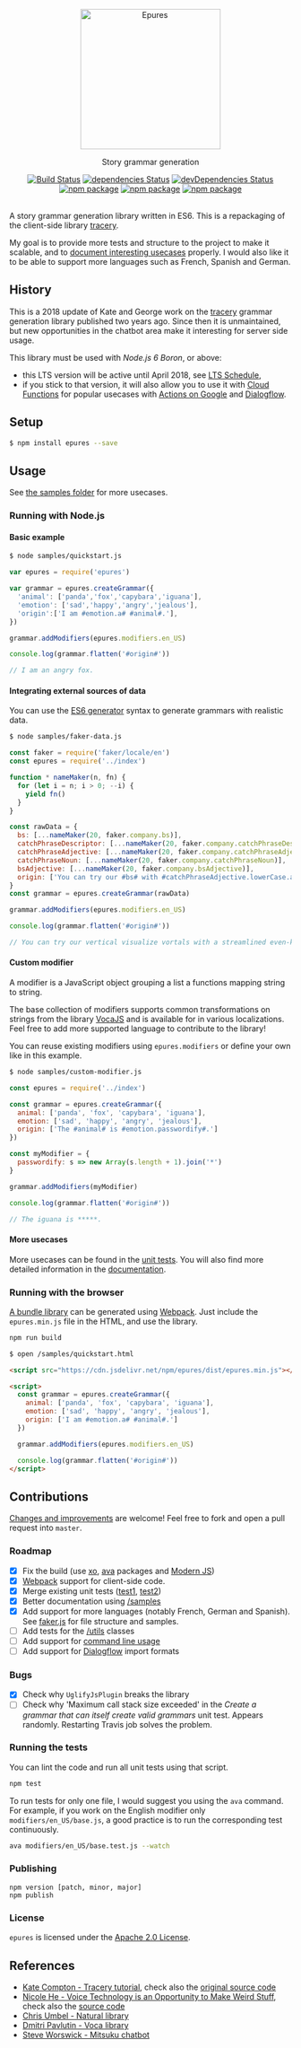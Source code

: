 <p align="center">
	<img width="250" src="https://www.staedtler.fr/fr/mandala-creator/assets/elements/jess_meleragni_7.svg" alt="Epures">
</p>
<p align="center">
  Story grammar generation
</p>

<p align="center">
  <a href="http://travis-ci.org/mycaule/epures"><img src="https://api.travis-ci.org/mycaule/epures.svg?branch=master" alt="Build Status"></a>
  <a href="https://david-dm.org/mycaule/epures"><img src="https://david-dm.org/mycaule/epures/status.svg" alt="dependencies Status"></a>
  <a href="https://david-dm.org/mycaule/epures?type=dev"><img src="https://david-dm.org/mycaule/epures/dev-status.svg" alt="devDependencies Status"></a>
	<br>
	<a href="https://www.npmjs.com/package/epures"><img src="https://img.shields.io/npm/v/epures.svg" alt="npm package"></a>
	<a href="https://www.npmjs.com/package/epures"><img src="https://img.shields.io/npm/dw/epures.svg" alt="npm package"></a>
	<a href="https://www.npmjs.com/package/epures"><img src="https://img.shields.io/npm/l/epures.svg" alt="npm package"></a>
  <br>
  <br>
</p>

A story grammar generation library written in ES6. This is a repackaging of the client-side library [tracery](https://github.com/galaxykate/tracery).

My goal is to provide more tests and structure to the project to make it scalable, and to [document interesting usecases](https://github.com/mycaule/epures/wiki) properly.
I would also like it to be able to support more languages such as French, Spanish and German.

## History

This is a 2018 update of Kate and George work on the [tracery](https://github.com/v21/tracery) grammar generation library published two years ago. Since then it is unmaintained, but new opportunities in the chatbot area make it interesting for server side usage.

This library must be used with *Node.js 6 Boron*, or above:
* this LTS version will be active until April 2018, see [LTS Schedule](https://github.com/nodejs/Release#release-schedule),
* if you stick to that version, it will also allow you to use it with [Cloud Functions](https://cloud.google.com/functions/docs/writing) for popular usecases with [Actions on Google](https://developers.google.com/actions/) and [Dialogflow](https://dialogflow.com).

## Setup

```bash
$ npm install epures --save
```

##  Usage

See [the samples folder](/samples) for more usecases.

### Running with Node.js

#### Basic example
```bash
$ node samples/quickstart.js
```
```javascript
var epures = require('epures')

var grammar = epures.createGrammar({
  'animal': ['panda','fox','capybara','iguana'],
  'emotion': ['sad','happy','angry','jealous'],
  'origin':['I am #emotion.a# #animal#.'],
})

grammar.addModifiers(epures.modifiers.en_US)

console.log(grammar.flatten('#origin#'))

// I am an angry fox.
```

#### Integrating external sources of data

You can use the [ES6 generator](https://github.com/mbeaudru/modern-js-cheatsheet#generators) syntax to generate grammars with realistic data.

```bash
$ node samples/faker-data.js
```
```javascript
const faker = require('faker/locale/en')
const epures = require('../index')

function * nameMaker(n, fn) {
  for (let i = n; i > 0; --i) {
    yield fn()
  }
}

const rawData = {
  bs: [...nameMaker(20, faker.company.bs)],
  catchPhraseDescriptor: [...nameMaker(20, faker.company.catchPhraseDescriptor)],
  catchPhraseAdjective: [...nameMaker(20, faker.company.catchPhraseAdjective)],
  catchPhraseNoun: [...nameMaker(20, faker.company.catchPhraseNoun)],
  bsAdjective: [...nameMaker(20, faker.company.bsAdjective)],
  origin: ['You can try our #bs# with #catchPhraseAdjective.lowerCase.a# #catchPhraseDescriptor# #catchPhraseNoun#.']
}
const grammar = epures.createGrammar(rawData)

grammar.addModifiers(epures.modifiers.en_US)

console.log(grammar.flatten('#origin#'))

// You can try our vertical visualize vortals with a streamlined even-keeled emulation.
```

#### Custom modifier

A modifier is a JavaScript object grouping a list a functions mapping string to string.

The base collection of modifiers supports common transformations on strings from the library [VocaJS](https://vocajs.com) and is available for in various localizations. Feel free to add more supported language to contribute to the library!

You can reuse existing modifiers using `epures.modifiers` or define your own like in this example.

```bash
$ node samples/custom-modifier.js
```
```javascript
const epures = require('../index')

const grammar = epures.createGrammar({
  animal: ['panda', 'fox', 'capybara', 'iguana'],
  emotion: ['sad', 'happy', 'angry', 'jealous'],
  origin: ['The #animal# is #emotion.passwordify#.']
})

const myModifier = {
  passwordify: s => new Array(s.length + 1).join('*')
}

grammar.addModifiers(myModifier)

console.log(grammar.flatten('#origin#'))

// The iguana is *****.
```

#### More usecases

More usecases can be found in the [unit tests](index.test.js). You will also find more detailed information in the [documentation](https://github.com/mycaule/epures/wiki).

### Running with the browser

[A bundle library](/dist/epures.webpack.js) can be generated using [Webpack](https://webpack.js.org). Just include the `epures.min.js` file in the HTML, and use the library.

```bash
npm run build
```
```bash
$ open /samples/quickstart.html
```

```html
<script src="https://cdn.jsdelivr.net/npm/epures/dist/epures.min.js"></script>

<script>
  const grammar = epures.createGrammar({
    animal: ['panda', 'fox', 'capybara', 'iguana'],
    emotion: ['sad', 'happy', 'angry', 'jealous'],
    origin: ['I am #emotion.a# #animal#.']
  })

  grammar.addModifiers(epures.modifiers.en_US)

  console.log(grammar.flatten('#origin#'))
</script>
```

## Contributions

[Changes and improvements](https://github.com/mycaule/epures/wiki) are welcome! Feel free to fork and open a pull request into `master`.

### Roadmap

- [x] Fix the build (use [xo](https://github.com/sindresorhus/xo), [ava](https://github.com/avajs/ava) packages and [Modern JS](https://github.com/mbeaudru/modern-js-cheatsheet))
- [x] [Webpack](https://webpack.js.org) support for client-side code.
- [x] Merge existing unit tests ([test1](https://github.com/galaxykate/tracery/blob/tracery2/js/test.js), [test2](https://github.com/galaxykate/tracery/blob/tracery2/js/test2.js))
- [x] Better documentation using [/samples](/samples)
- [x] Add support for more languages (notably French, German and Spanish). See [faker.js](https://github.com/Marak/faker.js/tree/master/lib/locales) for file structure and samples.
- [ ] Add tests for the [/utils](/utils) classes
- [ ] Add support for [command line usage](https://github.com/mattallty/Caporal.js)
- [ ] Add support for [Dialogflow](https://dialogflow.com) import formats

### Bugs

- [x] Check why `UglifyJsPlugin` breaks the library
- [ ] Check why 'Maximum call stack size exceeded' in the *Create a grammar that can itself create valid grammars* unit test. Appears randomly. Restarting Travis job solves the problem.

### Running the tests

You can lint the code and run all unit tests using that script.
```bash
npm test
```

To run tests for only one file, I would suggest you using the `ava` command. For example, if you work on the English modifier only `modifiers/en_US/base.js`, a good practice is to run the corresponding test continuously.

```bash
ava modifiers/en_US/base.test.js --watch
```

### Publishing
```
npm version [patch, minor, major]
npm publish
```

### License
`epures` is licensed under the [Apache 2.0 License](https://github.com/mycaule/epures/blob/master/LICENSE).

## References

* [Kate Compton - Tracery tutorial](http://www.crystalcodepalace.com/traceryTut.html), check also the [original source code](https://github.com/galaxykate/tracery/tree/tracery2/js/tracery)
* [Nicole He - Voice Technology is an Opportunity to Make Weird Stuff](https://medium.com/@nicolehe/voice-technology-is-an-opportunity-to-make-weird-stuff-d4296ce7448a), check also the [source code](https://github.com/googlecreativelab/mystery-animal)
* [Chris Umbel - Natural library](https://github.com/NaturalNode/natural)
* [Dmitri Pavlutin - Voca library](https://github.com/panzerdp/voca)
* [Steve Worswick - Mitsuku chatbot](http://www.mitsuku.com)
